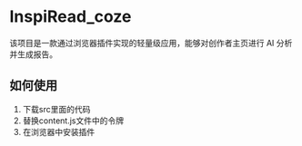 # InspiRead_coze
该项目是一款通过浏览器插件实现的轻量级应用，能够对创作者主页进行 AI 分析并生成报告。

## 如何使用
1. 下载src里面的代码
2. 替换content.js文件中的令牌
3. 在浏览器中安装插件